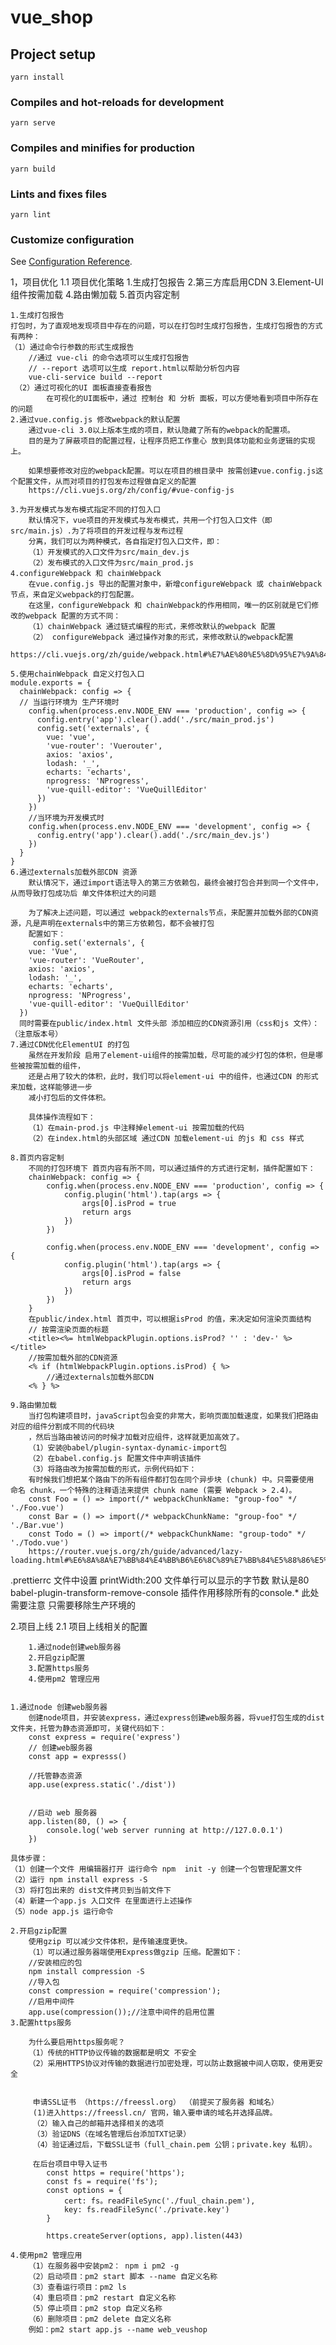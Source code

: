 # vue_shop

## Project setup
```
yarn install
```

### Compiles and hot-reloads for development
```
yarn serve
```

### Compiles and minifies for production
```
yarn build
```

### Lints and fixes files
```
yarn lint
```

### Customize configuration
See [Configuration Reference](https://cli.vuejs.org/config/).


1，项目优化
1.1 项目优化策略
	1.生成打包报告
	2.第三方库启用CDN
	3.Element-UI组件按需加载
	4.路由懒加载
	5.首页内容定制
	
	
	1.生成打包报告
	打包时，为了直观地发现项目中存在的问题，可以在打包时生成打包报告，生成打包报告的方式有两种：
	（1）通过命令行参数的形式生成报告
		//通过 vue-cli 的命令选项可以生成打包报告
		// --report 选项可以生成 report.html以帮助分析包内容
		vue-cli-service build --report
	 （2）通过可视化的UI 面板直接查看报告
			在可视化的UI面板中，通过 控制台 和 分析 面板，可以方便地看到项目中所存在的问题
	2.通过vue.config.js 修改webpack的默认配置
		通过vue-cli 3.0以上版本生成的项目，默认隐藏了所有的webpack的配置项。
		目的是为了屏蔽项目的配置过程，让程序员把工作重心 放到具体功能和业务逻辑的实现上。
	    
		如果想要修改对应的webpack配置。可以在项目的根目录中 按需创建vue.config.js这个配置文件，从而对项目的打包发布过程做自定义的配置
		https://cli.vuejs.org/zh/config/#vue-config-js
	
	3.为开发模式与发布模式指定不同的打包入口
		默认情况下，vue项目的开发模式与发布模式，共用一个打包入口文件（即src/main.js）.为了将项目的开发过程与发布过程
		分离，我们可以为两种模式，各自指定打包入口文件，即：
		（1）开发模式的入口文件为src/main_dev.js
		（2）发布模式的入口文件为src/main_prod.js
	4.configureWebpack 和 chainWebpack
		在vue.config.js 导出的配置对象中，新增configureWebpack 或 chainWebpack节点，来自定义webpack的打包配置。
		在这里，configureWebpack 和 chainWebpack的作用相同，唯一的区别就是它们修改的webpack 配置的方式不同：
		（1）chainWebpack 通过链式编程的形式，来修改默认的webpack 配置
		（2） configureWebpack 通过操作对象的形式，来修改默认的webpack配置 
		https://cli.vuejs.org/zh/guide/webpack.html#%E7%AE%80%E5%8D%95%E7%9A%84%E9%85%8D%E7%BD%AE%E6%96%B9%E5%BC%8F
		
	5.使用chainWebpack 自定义打包入口
	module.exports = {
	  chainWebpack: config => {
	  // 当运行环境为 生产环境时
		config.when(process.env.NODE_ENV === 'production', config => {
		  config.entry('app').clear().add('./src/main_prod.js')
		  config.set('externals', {
			vue: 'vue',
			'vue-router': 'Vuerouter',
			axios: 'axios',
			lodash: '_',
			echarts: 'echarts',
			nprogress: 'NProgress',
			'vue-quill-editor': 'VueQuillEditor'
		  })
		})
		//当环境为开发模式时
		config.when(process.env.NODE_ENV === 'development', config => {
		  config.entry('app').clear().add('./src/main_dev.js')
		})
	  }
	}
	6.通过externals加载外部CDN 资源
		默认情况下，通过import语法导入的第三方依赖包，最终会被打包合并到同一个文件中，从而导致打包成功后 单文件体积过大的问题
		
		为了解决上述问题，可以通过 webpack的externals节点，来配置并加载外部的CDN资源，凡是声明在externals中的第三方依赖包，都不会被打包
		配置如下：
		 config.set('externals', {
        vue: 'Vue',
        'vue-router': 'VueRouter',
        axios: 'axios',
        lodash: '_',
        echarts: 'echarts',
        nprogress: 'NProgress',
        'vue-quill-editor': 'VueQuillEditor'
      })
	  同时需要在public/index.html 文件头部 添加相应的CDN资源引用（css和js 文件）：（注意版本号）
	7.通过CDN优化ElementUI 的打包
		虽然在开发阶段 启用了element-ui组件的按需加载，尽可能的减少打包的体积，但是哪些被按需加载的组件，
		还是占用了较大的体积，此时，我们可以将element-ui 中的组件，也通过CDN 的形式来加载，这样能够进一步
		减小打包后的文件体积。
		
		具体操作流程如下：
		（1）在main-prod.js 中注释掉element-ui 按需加载的代码
		（2）在index.html的头部区域 通过CDN 加载element-ui 的js 和 css 样式
	
	8.首页内容定制
		不同的打包环境下 首页内容有所不同，可以通过插件的方式进行定制，插件配置如下：
		chainWebpack: config => {
			config.when(process.env.NODE_ENV === 'production', config => {
				config.plugin('html').tap(args => {
					args[0].isProd = true
					return args
				})
			})
			
			config.when(process.env.NODE_ENV === 'development', config => {
				config.plugin('html').tap(args => {
					args[0].isProd = false
					return args
				})
			})
		}
		在public/index.html 首页中，可以根据isProd 的值，来决定如何渲染页面结构
		// 按需渲染页面的标题
		<title><%= htmlWebpackPlugin.options.isProd? '' : 'dev-' %></title>
		//按需加载外部的CDN资源
		<% if (htmlWebpackPlugin.options.isProd) { %>
			//通过externals加载外部CDN
		<% } %>
		
	9.路由懒加载
		当打包构建项目时，javaScript包会变的非常大，影响页面加载速度，如果我们把路由对应的组件分割成不同的代码块
		，然后当路由被访问的时候才加载对应组件，这样就更加高效了。
		（1）安装@babel/plugin-syntax-dynamic-import包
		（2）在babel.config.js 配置文件中声明该插件
		（3）将路由改为按需加载的形式，示例代码如下：
		有时候我们想把某个路由下的所有组件都打包在同个异步块 (chunk) 中。只需要使用 命名 chunk，一个特殊的注释语法来提供 chunk name (需要 Webpack > 2.4)。
		const Foo = () => import(/* webpackChunkName: "group-foo" */ './Foo.vue')
		const Bar = () => import(/* webpackChunkName: "group-foo" */ './Bar.vue')
		const Todo = () => import(/* webpackChunkName: "group-todo" */ './Todo.vue')
		https://router.vuejs.org/zh/guide/advanced/lazy-loading.html#%E6%8A%8A%E7%BB%84%E4%BB%B6%E6%8C%89%E7%BB%84%E5%88%86%E5%9D%97
		
		
	
.prettierrc 文件中设置 printWidth:200 文件单行可以显示的字节数 默认是80
babel-plugin-transform-remove-console 插件作用移除所有的console.*  此处需要注意 只需要移除生产环境的


2.项目上线
	2.1 项目上线相关的配置
	
		1.通过node创建web服务器
		2.开启gzip配置
		3.配置https服务
		4.使用pm2 管理应用
		
		
	1.通过node 创建web服务器
		创建node项目，并安装express，通过express创建web服务器，将vue打包生成的dist 文件夹，托管为静态资源即可，关键代码如下：
		const express = require('express')
		// 创建web服务器
		const app = expresss()
		
		//托管静态资源
		app.use(express.static('./dist'))
		
		
		//启动 web 服务器
		app.listen(80, () => {
			console.log('web server running at http://127.0.0.1')
		})
		
	具体步骤：
	（1）创建一个文件 用编辑器打开 运行命令 npm  init -y 创建一个包管理配置文件
	（2）运行 npm install express -S
	（3）将打包出来的 dist文件拷贝到当前文件下
	（4）新建一个app.js 入口文件 在里面进行上述操作
	（5）node app.js 运行命令
	
	2.开启gzip配置
		使用gzip 可以减少文件体积，是传输速度更快。
		（1）可以通过服务器端使用Express做gzip 压缩。配置如下：
		//安装相应的包
		npm install compression -S
		//导入包
		const compression = require('compression');
		//启用中间件
		app.use(compression());//注意中间件的启用位置
	3.配置https服务

		为什么要启用https服务呢？
		（1）传统的HTTP协议传输的数据都是明文 不安全
		（2）采用HTTPS协议对传输的数据进行加密处理，可以防止数据被中间人窃取，使用更安全
		
		
		 申请SSL证书 （https://freessl.org） （前提买了服务器 和域名）
		 (1)进入https://freessl.cn/ 官网，输入要申请的域名并选择品牌。
		 （2）输入自己的邮箱并选择相关的选项
		 （3）验证DNS（在域名管理后台添加TXT记录）
		 （4）验证通过后，下载SSL证书（full_chain.pem 公钥；private.key 私钥）。
		 
		 在后台项目中导入证书
			const https = require('https');
			const fs = require('fs');
			const options = {
				cert: fs。readFileSync('./fuul_chain.pem'),
				key: fs.readFileSync('./private.key')
			}
			
			https.createServer(options, app).listen(443)
			
	4.使用pm2 管理应用
		（1）在服务器中安装pm2： npm i pm2 -g
		（2）启动项目：pm2 start 脚本 --name 自定义名称
		（3）查看运行项目：pm2 ls
		（4）重启项目：pm2 restart 自定义名称
		（5）停止项目：pm2 stop 自定义名称
		（6）删除项目：pm2 delete 自定义名称
		例如：pm2 start app.js --name web_veushop
		
	
